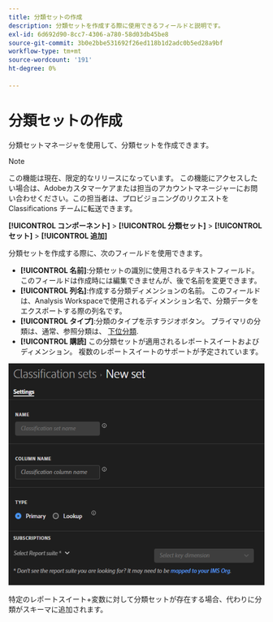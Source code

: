 ```yaml
---
title: 分類セットの作成
description: 分類セットを作成する際に使用できるフィールドと説明です。
exl-id: 6d692d90-8cc7-4306-a780-58d03db45be8
source-git-commit: 3b0e2bbe531692f26ed118b1d2adc0b5ed28a9bf
workflow-type: tm+mt
source-wordcount: '191'
ht-degree: 0%

---
```


# 分類セットの作成

分類セットマネージャを使用して、分類セットを作成できます。

>[!NOTE]
>
>この機能は現在、限定的なリリースになっています。 この機能にアクセスしたい場合は、Adobeカスタマーケアまたは担当のアカウントマネージャーにお問い合わせください。この担当者は、プロビジョニングのリクエストを Classifications チームに転送できます。

**[!UICONTROL コンポーネント]** > **[!UICONTROL 分類セット]** > **[!UICONTROL セット]** > **[!UICONTROL 追加]**

分類セットを作成する際に、次のフィールドを使用できます。

* **[!UICONTROL 名前]**:分類セットの識別に使用されるテキストフィールド。 このフィールドは作成時には編集できませんが、後で名前を変更できます。
* **[!UICONTROL 列名]**:作成する分類ディメンションの名前。 このフィールドは、Analysis Workspaceで使用されるディメンション名で、分類データをエクスポートする際の列名です。
* **[!UICONTROL タイプ]**:分類のタイプを示すラジオボタン。 プライマリの分類は、通常、参照分類は、 [下位分類](../c-sub-classifications.md).
* **[!UICONTROL 購読]** この分類セットが適用されるレポートスイートおよびディメンション。 複数のレポートスイートのサポートが予定されています。

![分類セットの作成](../assets/classification-set-create.png)

特定のレポートスイート+変数に対して分類セットが存在する場合、代わりに分類がスキーマに追加されます。

